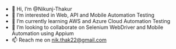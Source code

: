 - 👋 Hi, I’m @Nikunj-Thakur
- 👀 I’m interested in Web, API and Mobile Automation Testing
- 🌱 I’m currently learning AWS and Azure Cloud Automation Testing
- 💞️ I’m looking to collaborate on Selenium WebDriver and Mobile Automation using Appium
- 📫 Reach me on nik.thak22@gmail.com

<!---
Nikunj-Thakur/Nikunj-Thakur is a ✨ special ✨ repository because its `README.md` (this file) appears on your GitHub profile.
You can click the Preview link to take a look at your changes.
--->
